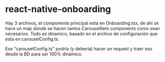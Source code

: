 # react-native-onboarding

Hay 3 archivos, el componente principal esta en Onboarding.tsx, de ahi se hace un map donde se hacen tantos CarouselItem components como sean necesarios.
Todo es dinamico, basado en el archivo de configuración que esta en carouselConfig.ts.

Ese "carouselConfig.ts" podría (y debería) hacer un request y traer eso desde la BD para ser 100% dinámico.
